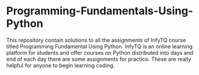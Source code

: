 # Programming-Fundamentals-Using-Python
This repository contain solutions to all the assignments of InfyTQ course titled Programming Fundamental Using Python. InfyTQ is an online learning platform for students and offer courses on Python distributed into days and end of each day there are some assignments for practice. These are really helpful for anyone to begin learning coding.   
